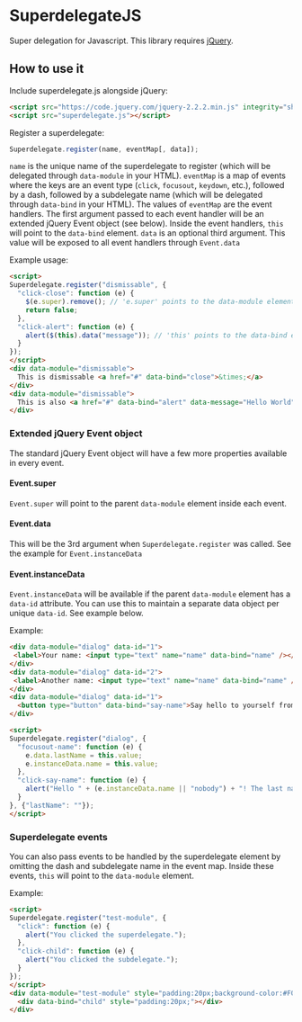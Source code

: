 # SuperdelegateJS
Super delegation for Javascript. This library requires [jQuery](https://github.com/jquery/jquery).

## How to use it
Include superdelegate.js alongside jQuery:
```html
<script src="https://code.jquery.com/jquery-2.2.2.min.js" integrity="sha256-36cp2Co+/62rEAAYHLmRCPIych47CvdM+uTBJwSzWjI=" crossorigin="anonymous"></script>
<script src="superdelegate.js"></script>
```
Register a superdelegate:
```javascript
Superdelegate.register(name, eventMap[, data]);
```
`name` is the unique name of the superdelegate to register (which will be delegated through `data-module` in your HTML). `eventMap` is a map of events where the keys are an event type (`click`, `focusout`, `keydown`, etc.), followed by a dash, followed by a subdelegate name (which will be delegated through `data-bind` in your HTML). The values of `eventMap` are the event handlers. The first argument passed to each event handler will be an extended jQuery Event object (see below). Inside the event handlers, `this` will point to the `data-bind` element. `data` is an optional third argument. This value will be exposed to all event handlers through `Event.data`

Example usage:
```html
<script>
Superdelegate.register("dismissable", {
  "click-close": function (e) {
    $(e.super).remove(); // 'e.super' points to the data-module element
    return false;
  },
  "click-alert": function (e) {
    alert($(this).data("message")); // 'this' points to the data-bind element
  }
});
</script>
<div data-module="dismissable">
  This is dismissable <a href="#" data-bind="close">&times;</a>
</div>
<div data-module="dismissable">
  This is also <a href="#" data-bind="alert" data-message="Hello World"><strong>dismissable</strong></a>. <a href="#" data-bind="close">Close</a>
</div>
```

### Extended jQuery Event object
The standard jQuery Event object will have a few more properties available in every event.

#### Event.super

`Event.super` will point to the parent `data-module` element inside each event.

#### Event.data
This will be the 3rd argument when `Superdelegate.register` was called. See the example for `Event.instanceData`

#### Event.instanceData
`Event.instanceData` will be available if the parent `data-module` element has a `data-id` attribute. You can use this to maintain a separate data object per unique `data-id`. See example below.

Example:
```html
<div data-module="dialog" data-id="1">
 <label>Your name: <input type="text" name="name" data-bind="name" /></label> <button type="button" data-bind="say-name">Say hello</button>
</div>
<div data-module="dialog" data-id="2">
 <label>Another name: <input type="text" name="name" data-bind="name" /></label> <button type="button" data-bind="say-name">Say hello</button>
</div>
<div data-module="dialog" data-id="1">
  <button type="button" data-bind="say-name">Say hello to yourself from somewhere else</button>
</div>

<script>
Superdelegate.register("dialog", {
  "focusout-name": function (e) {
    e.data.lastName = this.value;
    e.instanceData.name = this.value; 
  },
  "click-say-name": function (e) {
    alert("Hello " + (e.instanceData.name || "nobody") + "! The last name entered was: " + e.data.lastName);
  }
}, {"lastName": ""});
</script>
```

### Superdelegate events

You can also pass events to be handled by the superdelegate element by omitting the dash and subdelegate name in the event map. Inside these events, `this` will point to the `data-module` element.

Example:
```html
<script>
Superdelegate.register("test-module", {
  "click": function (e) {
    alert("You clicked the superdelegate.");
  },
  "click-child": function (e) {
    alert("You clicked the subdelegate.");
  }
});
</script>
<div data-module="test-module" style="padding:20px;background-color:#F00;">
  <div data-bind="child" style="padding:20px;"></div>
</div>
```
